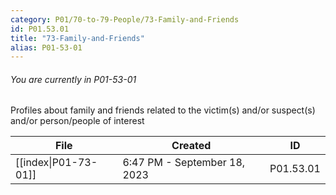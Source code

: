 ```yaml
---
category: P01/70-to-79-People/73-Family-and-Friends
id: P01.53.01
title: "73-Family-and-Friends"
alias: P01-53-01
---
```

###### You are currently in P01-53-01

Profiles about family and friends related to the victim(s) and/or suspect(s) and/or person/people of interest

| File                                                                                                     | Created                      | ID        |
| -------------------------------------------------------------------------------------------------------- | ---------------------------- | --------- |
| [[index\|P01-73-01]] | 6:47 PM - September 18, 2023 | P01.53.01 |

